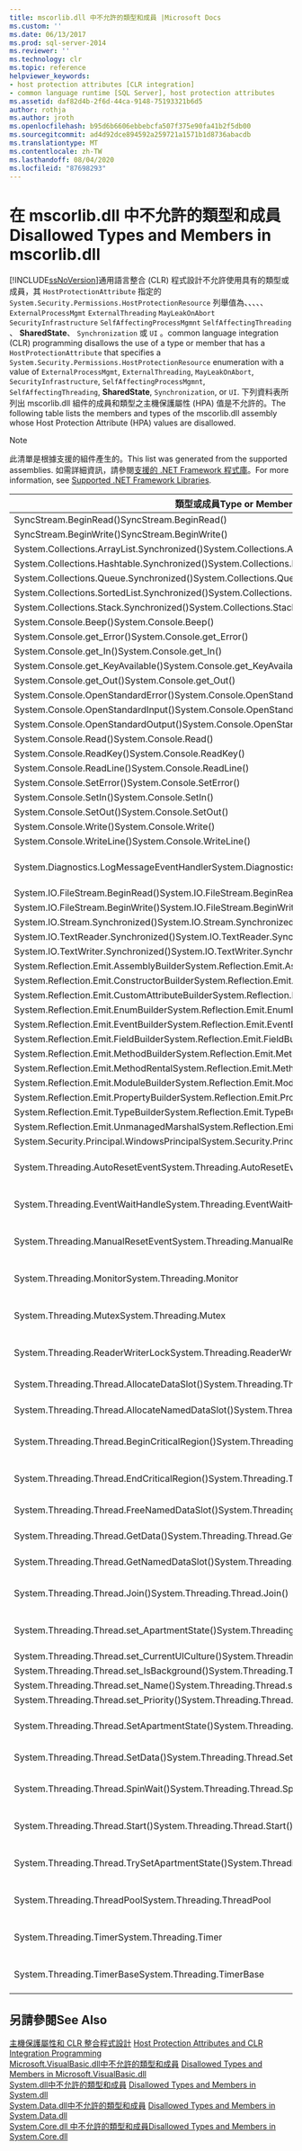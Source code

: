 ```yaml
---
title: mscorlib.dll 中不允許的類型和成員 |Microsoft Docs
ms.custom: ''
ms.date: 06/13/2017
ms.prod: sql-server-2014
ms.reviewer: ''
ms.technology: clr
ms.topic: reference
helpviewer_keywords:
- host protection attributes [CLR integration]
- common language runtime [SQL Server], host protection attributes
ms.assetid: daf82d4b-2f6d-44ca-9148-75193321b6d5
author: rothja
ms.author: jroth
ms.openlocfilehash: b95d6b6606ebbebcfa507f375e90fa41b2f5db00
ms.sourcegitcommit: ad4d92dce894592a259721a1571b1d8736abacdb
ms.translationtype: MT
ms.contentlocale: zh-TW
ms.lasthandoff: 08/04/2020
ms.locfileid: "87698293"
---
```

# <a name="disallowed-types-and-members-in-mscorlibdll"></a><span data-ttu-id="21fed-102">在 mscorlib.dll 中不允許的類型和成員</span><span class="sxs-lookup"><span data-stu-id="21fed-102">Disallowed Types and Members in mscorlib.dll</span></span>
  [!INCLUDE[ssNoVersion](../../includes/ssnoversion-md.md)]<span data-ttu-id="21fed-103">通用語言整合 (CLR) 程式設計不允許使用具有的類型或成員，其 `HostProtectionAttribute` 指定的 `System.Security.Permissions.HostProtectionResource` 列舉值為、、、、、 `ExternalProcessMgmt` `ExternalThreading` `MayLeakOnAbort` `SecurityInfrastructure` `SelfAffectingProcessMgmnt` `SelfAffectingThreading` 、 **SharedState**、 `Synchronization` 或 `UI` 。</span><span class="sxs-lookup"><span data-stu-id="21fed-103">common language integration (CLR) programming disallows the use of a type or member that has a `HostProtectionAttribute` that specifies a `System.Security.Permissions.HostProtectionResource` enumeration with a value of `ExternalProcessMgmt`, `ExternalThreading`, `MayLeakOnAbort`, `SecurityInfrastructure`, `SelfAffectingProcessMgmnt`, `SelfAffectingThreading`, **SharedState**, `Synchronization`, or `UI`.</span></span> <span data-ttu-id="21fed-104">下列資料表所列出 mscorlib.dll 組件的成員和類型之主機保護屬性 (HPA) 值是不允許的。</span><span class="sxs-lookup"><span data-stu-id="21fed-104">The following table lists the members and types of the mscorlib.dll assembly whose Host Protection Attribute (HPA) values are disallowed.</span></span>  
  
> [!NOTE]  
>  <span data-ttu-id="21fed-105">此清單是根據支援的組件產生的。</span><span class="sxs-lookup"><span data-stu-id="21fed-105">This list was generated from the supported assemblies.</span></span> <span data-ttu-id="21fed-106">如需詳細資訊，請參閱[支援的 .NET Framework 程式庫](../clr-integration/database-objects/supported-net-framework-libraries.md)。</span><span class="sxs-lookup"><span data-stu-id="21fed-106">For more information, see [Supported .NET Framework Libraries](../clr-integration/database-objects/supported-net-framework-libraries.md).</span></span>  
  
|<span data-ttu-id="21fed-107">類型或成員</span><span class="sxs-lookup"><span data-stu-id="21fed-107">Type or Member</span></span>|<span data-ttu-id="21fed-108">HPA 值</span><span class="sxs-lookup"><span data-stu-id="21fed-108">HPA Value(s)</span></span>|  
|--------------------|--------------------|  
|<span data-ttu-id="21fed-109">SyncStream.BeginRead()</span><span class="sxs-lookup"><span data-stu-id="21fed-109">SyncStream.BeginRead()</span></span>|<span data-ttu-id="21fed-110">ExternalThreading</span><span class="sxs-lookup"><span data-stu-id="21fed-110">ExternalThreading</span></span>|  
|<span data-ttu-id="21fed-111">SyncStream.BeginWrite()</span><span class="sxs-lookup"><span data-stu-id="21fed-111">SyncStream.BeginWrite()</span></span>|<span data-ttu-id="21fed-112">ExternalThreading</span><span class="sxs-lookup"><span data-stu-id="21fed-112">ExternalThreading</span></span>|  
|<span data-ttu-id="21fed-113">System.Collections.ArrayList.Synchronized()</span><span class="sxs-lookup"><span data-stu-id="21fed-113">System.Collections.ArrayList.Synchronized()</span></span>|<span data-ttu-id="21fed-114">Synchronization</span><span class="sxs-lookup"><span data-stu-id="21fed-114">Synchronization</span></span>|  
|<span data-ttu-id="21fed-115">System.Collections.Hashtable.Synchronized()</span><span class="sxs-lookup"><span data-stu-id="21fed-115">System.Collections.Hashtable.Synchronized()</span></span>|<span data-ttu-id="21fed-116">Synchronization</span><span class="sxs-lookup"><span data-stu-id="21fed-116">Synchronization</span></span>|  
|<span data-ttu-id="21fed-117">System.Collections.Queue.Synchronized()</span><span class="sxs-lookup"><span data-stu-id="21fed-117">System.Collections.Queue.Synchronized()</span></span>|<span data-ttu-id="21fed-118">Synchronization</span><span class="sxs-lookup"><span data-stu-id="21fed-118">Synchronization</span></span>|  
|<span data-ttu-id="21fed-119">System.Collections.SortedList.Synchronized()</span><span class="sxs-lookup"><span data-stu-id="21fed-119">System.Collections.SortedList.Synchronized()</span></span>|<span data-ttu-id="21fed-120">Synchronization</span><span class="sxs-lookup"><span data-stu-id="21fed-120">Synchronization</span></span>|  
|<span data-ttu-id="21fed-121">System.Collections.Stack.Synchronized()</span><span class="sxs-lookup"><span data-stu-id="21fed-121">System.Collections.Stack.Synchronized()</span></span>|<span data-ttu-id="21fed-122">Synchronization</span><span class="sxs-lookup"><span data-stu-id="21fed-122">Synchronization</span></span>|  
|<span data-ttu-id="21fed-123">System.Console.Beep()</span><span class="sxs-lookup"><span data-stu-id="21fed-123">System.Console.Beep()</span></span>|<span data-ttu-id="21fed-124">UI</span><span class="sxs-lookup"><span data-stu-id="21fed-124">UI</span></span>|  
|<span data-ttu-id="21fed-125">System.Console.get_Error()</span><span class="sxs-lookup"><span data-stu-id="21fed-125">System.Console.get_Error()</span></span>|<span data-ttu-id="21fed-126">UI</span><span class="sxs-lookup"><span data-stu-id="21fed-126">UI</span></span>|  
|<span data-ttu-id="21fed-127">System.Console.get_In()</span><span class="sxs-lookup"><span data-stu-id="21fed-127">System.Console.get_In()</span></span>|<span data-ttu-id="21fed-128">UI</span><span class="sxs-lookup"><span data-stu-id="21fed-128">UI</span></span>|  
|<span data-ttu-id="21fed-129">System.Console.get_KeyAvailable()</span><span class="sxs-lookup"><span data-stu-id="21fed-129">System.Console.get_KeyAvailable()</span></span>|<span data-ttu-id="21fed-130">UI</span><span class="sxs-lookup"><span data-stu-id="21fed-130">UI</span></span>|  
|<span data-ttu-id="21fed-131">System.Console.get_Out()</span><span class="sxs-lookup"><span data-stu-id="21fed-131">System.Console.get_Out()</span></span>|<span data-ttu-id="21fed-132">UI</span><span class="sxs-lookup"><span data-stu-id="21fed-132">UI</span></span>|  
|<span data-ttu-id="21fed-133">System.Console.OpenStandardError()</span><span class="sxs-lookup"><span data-stu-id="21fed-133">System.Console.OpenStandardError()</span></span>|<span data-ttu-id="21fed-134">UI</span><span class="sxs-lookup"><span data-stu-id="21fed-134">UI</span></span>|  
|<span data-ttu-id="21fed-135">System.Console.OpenStandardInput()</span><span class="sxs-lookup"><span data-stu-id="21fed-135">System.Console.OpenStandardInput()</span></span>|<span data-ttu-id="21fed-136">UI</span><span class="sxs-lookup"><span data-stu-id="21fed-136">UI</span></span>|  
|<span data-ttu-id="21fed-137">System.Console.OpenStandardOutput()</span><span class="sxs-lookup"><span data-stu-id="21fed-137">System.Console.OpenStandardOutput()</span></span>|<span data-ttu-id="21fed-138">UI</span><span class="sxs-lookup"><span data-stu-id="21fed-138">UI</span></span>|  
|<span data-ttu-id="21fed-139">System.Console.Read()</span><span class="sxs-lookup"><span data-stu-id="21fed-139">System.Console.Read()</span></span>|<span data-ttu-id="21fed-140">UI</span><span class="sxs-lookup"><span data-stu-id="21fed-140">UI</span></span>|  
|<span data-ttu-id="21fed-141">System.Console.ReadKey()</span><span class="sxs-lookup"><span data-stu-id="21fed-141">System.Console.ReadKey()</span></span>|<span data-ttu-id="21fed-142">UI</span><span class="sxs-lookup"><span data-stu-id="21fed-142">UI</span></span>|  
|<span data-ttu-id="21fed-143">System.Console.ReadLine()</span><span class="sxs-lookup"><span data-stu-id="21fed-143">System.Console.ReadLine()</span></span>|<span data-ttu-id="21fed-144">UI</span><span class="sxs-lookup"><span data-stu-id="21fed-144">UI</span></span>|  
|<span data-ttu-id="21fed-145">System.Console.SetError()</span><span class="sxs-lookup"><span data-stu-id="21fed-145">System.Console.SetError()</span></span>|<span data-ttu-id="21fed-146">UI</span><span class="sxs-lookup"><span data-stu-id="21fed-146">UI</span></span>|  
|<span data-ttu-id="21fed-147">System.Console.SetIn()</span><span class="sxs-lookup"><span data-stu-id="21fed-147">System.Console.SetIn()</span></span>|<span data-ttu-id="21fed-148">UI</span><span class="sxs-lookup"><span data-stu-id="21fed-148">UI</span></span>|  
|<span data-ttu-id="21fed-149">System.Console.SetOut()</span><span class="sxs-lookup"><span data-stu-id="21fed-149">System.Console.SetOut()</span></span>|<span data-ttu-id="21fed-150">UI</span><span class="sxs-lookup"><span data-stu-id="21fed-150">UI</span></span>|  
|<span data-ttu-id="21fed-151">System.Console.Write()</span><span class="sxs-lookup"><span data-stu-id="21fed-151">System.Console.Write()</span></span>|<span data-ttu-id="21fed-152">UI</span><span class="sxs-lookup"><span data-stu-id="21fed-152">UI</span></span>|  
|<span data-ttu-id="21fed-153">System.Console.WriteLine()</span><span class="sxs-lookup"><span data-stu-id="21fed-153">System.Console.WriteLine()</span></span>|<span data-ttu-id="21fed-154">UI</span><span class="sxs-lookup"><span data-stu-id="21fed-154">UI</span></span>|  
|<span data-ttu-id="21fed-155">System.Diagnostics.LogMessageEventHandler</span><span class="sxs-lookup"><span data-stu-id="21fed-155">System.Diagnostics.LogMessageEventHandler</span></span>|<span data-ttu-id="21fed-156">ExternalThreading, Synchronization</span><span class="sxs-lookup"><span data-stu-id="21fed-156">ExternalThreading, Synchronization</span></span>|  
|<span data-ttu-id="21fed-157">System.IO.FileStream.BeginRead()</span><span class="sxs-lookup"><span data-stu-id="21fed-157">System.IO.FileStream.BeginRead()</span></span>|<span data-ttu-id="21fed-158">ExternalThreading</span><span class="sxs-lookup"><span data-stu-id="21fed-158">ExternalThreading</span></span>|  
|<span data-ttu-id="21fed-159">System.IO.FileStream.BeginWrite()</span><span class="sxs-lookup"><span data-stu-id="21fed-159">System.IO.FileStream.BeginWrite()</span></span>|<span data-ttu-id="21fed-160">ExternalThreading</span><span class="sxs-lookup"><span data-stu-id="21fed-160">ExternalThreading</span></span>|  
|<span data-ttu-id="21fed-161">System.IO.Stream.Synchronized()</span><span class="sxs-lookup"><span data-stu-id="21fed-161">System.IO.Stream.Synchronized()</span></span>|<span data-ttu-id="21fed-162">Synchronization</span><span class="sxs-lookup"><span data-stu-id="21fed-162">Synchronization</span></span>|  
|<span data-ttu-id="21fed-163">System.IO.TextReader.Synchronized()</span><span class="sxs-lookup"><span data-stu-id="21fed-163">System.IO.TextReader.Synchronized()</span></span>|<span data-ttu-id="21fed-164">Synchronization</span><span class="sxs-lookup"><span data-stu-id="21fed-164">Synchronization</span></span>|  
|<span data-ttu-id="21fed-165">System.IO.TextWriter.Synchronized()</span><span class="sxs-lookup"><span data-stu-id="21fed-165">System.IO.TextWriter.Synchronized()</span></span>|<span data-ttu-id="21fed-166">Synchronization</span><span class="sxs-lookup"><span data-stu-id="21fed-166">Synchronization</span></span>|  
|<span data-ttu-id="21fed-167">System.Reflection.Emit.AssemblyBuilder</span><span class="sxs-lookup"><span data-stu-id="21fed-167">System.Reflection.Emit.AssemblyBuilder</span></span>|<span data-ttu-id="21fed-168">MayLeakOnAbort</span><span class="sxs-lookup"><span data-stu-id="21fed-168">MayLeakOnAbort</span></span>|  
|<span data-ttu-id="21fed-169">System.Reflection.Emit.ConstructorBuilder</span><span class="sxs-lookup"><span data-stu-id="21fed-169">System.Reflection.Emit.ConstructorBuilder</span></span>|<span data-ttu-id="21fed-170">MayLeakOnAbort</span><span class="sxs-lookup"><span data-stu-id="21fed-170">MayLeakOnAbort</span></span>|  
|<span data-ttu-id="21fed-171">System.Reflection.Emit.CustomAttributeBuilder</span><span class="sxs-lookup"><span data-stu-id="21fed-171">System.Reflection.Emit.CustomAttributeBuilder</span></span>|<span data-ttu-id="21fed-172">MayLeakOnAbort</span><span class="sxs-lookup"><span data-stu-id="21fed-172">MayLeakOnAbort</span></span>|  
|<span data-ttu-id="21fed-173">System.Reflection.Emit.EnumBuilder</span><span class="sxs-lookup"><span data-stu-id="21fed-173">System.Reflection.Emit.EnumBuilder</span></span>|<span data-ttu-id="21fed-174">MayLeakOnAbort</span><span class="sxs-lookup"><span data-stu-id="21fed-174">MayLeakOnAbort</span></span>|  
|<span data-ttu-id="21fed-175">System.Reflection.Emit.EventBuilder</span><span class="sxs-lookup"><span data-stu-id="21fed-175">System.Reflection.Emit.EventBuilder</span></span>|<span data-ttu-id="21fed-176">MayLeakOnAbort</span><span class="sxs-lookup"><span data-stu-id="21fed-176">MayLeakOnAbort</span></span>|  
|<span data-ttu-id="21fed-177">System.Reflection.Emit.FieldBuilder</span><span class="sxs-lookup"><span data-stu-id="21fed-177">System.Reflection.Emit.FieldBuilder</span></span>|<span data-ttu-id="21fed-178">MayLeakOnAbort</span><span class="sxs-lookup"><span data-stu-id="21fed-178">MayLeakOnAbort</span></span>|  
|<span data-ttu-id="21fed-179">System.Reflection.Emit.MethodBuilder</span><span class="sxs-lookup"><span data-stu-id="21fed-179">System.Reflection.Emit.MethodBuilder</span></span>|<span data-ttu-id="21fed-180">MayLeakOnAbort</span><span class="sxs-lookup"><span data-stu-id="21fed-180">MayLeakOnAbort</span></span>|  
|<span data-ttu-id="21fed-181">System.Reflection.Emit.MethodRental</span><span class="sxs-lookup"><span data-stu-id="21fed-181">System.Reflection.Emit.MethodRental</span></span>|<span data-ttu-id="21fed-182">MayLeakOnAbort</span><span class="sxs-lookup"><span data-stu-id="21fed-182">MayLeakOnAbort</span></span>|  
|<span data-ttu-id="21fed-183">System.Reflection.Emit.ModuleBuilder</span><span class="sxs-lookup"><span data-stu-id="21fed-183">System.Reflection.Emit.ModuleBuilder</span></span>|<span data-ttu-id="21fed-184">MayLeakOnAbort</span><span class="sxs-lookup"><span data-stu-id="21fed-184">MayLeakOnAbort</span></span>|  
|<span data-ttu-id="21fed-185">System.Reflection.Emit.PropertyBuilder</span><span class="sxs-lookup"><span data-stu-id="21fed-185">System.Reflection.Emit.PropertyBuilder</span></span>|<span data-ttu-id="21fed-186">MayLeakOnAbort</span><span class="sxs-lookup"><span data-stu-id="21fed-186">MayLeakOnAbort</span></span>|  
|<span data-ttu-id="21fed-187">System.Reflection.Emit.TypeBuilder</span><span class="sxs-lookup"><span data-stu-id="21fed-187">System.Reflection.Emit.TypeBuilder</span></span>|<span data-ttu-id="21fed-188">MayLeakOnAbort</span><span class="sxs-lookup"><span data-stu-id="21fed-188">MayLeakOnAbort</span></span>|  
|<span data-ttu-id="21fed-189">System.Reflection.Emit.UnmanagedMarshal</span><span class="sxs-lookup"><span data-stu-id="21fed-189">System.Reflection.Emit.UnmanagedMarshal</span></span>|<span data-ttu-id="21fed-190">MayLeakOnAbort</span><span class="sxs-lookup"><span data-stu-id="21fed-190">MayLeakOnAbort</span></span>|  
|<span data-ttu-id="21fed-191">System.Security.Principal.WindowsPrincipal</span><span class="sxs-lookup"><span data-stu-id="21fed-191">System.Security.Principal.WindowsPrincipal</span></span>|<span data-ttu-id="21fed-192">SecurityInfrastructure</span><span class="sxs-lookup"><span data-stu-id="21fed-192">SecurityInfrastructure</span></span>|  
|<span data-ttu-id="21fed-193">System.Threading.AutoResetEvent</span><span class="sxs-lookup"><span data-stu-id="21fed-193">System.Threading.AutoResetEvent</span></span>|<span data-ttu-id="21fed-194">ExternalThreading, Synchronization</span><span class="sxs-lookup"><span data-stu-id="21fed-194">ExternalThreading, Synchronization</span></span>|  
|<span data-ttu-id="21fed-195">System.Threading.EventWaitHandle</span><span class="sxs-lookup"><span data-stu-id="21fed-195">System.Threading.EventWaitHandle</span></span>|<span data-ttu-id="21fed-196">ExternalThreading, Synchronization</span><span class="sxs-lookup"><span data-stu-id="21fed-196">ExternalThreading, Synchronization</span></span>|  
|<span data-ttu-id="21fed-197">System.Threading.ManualResetEvent</span><span class="sxs-lookup"><span data-stu-id="21fed-197">System.Threading.ManualResetEvent</span></span>|<span data-ttu-id="21fed-198">ExternalThreading, Synchronization</span><span class="sxs-lookup"><span data-stu-id="21fed-198">ExternalThreading, Synchronization</span></span>|  
|<span data-ttu-id="21fed-199">System.Threading.Monitor</span><span class="sxs-lookup"><span data-stu-id="21fed-199">System.Threading.Monitor</span></span>|<span data-ttu-id="21fed-200">ExternalThreading, Synchronization</span><span class="sxs-lookup"><span data-stu-id="21fed-200">ExternalThreading, Synchronization</span></span>|  
|<span data-ttu-id="21fed-201">System.Threading.Mutex</span><span class="sxs-lookup"><span data-stu-id="21fed-201">System.Threading.Mutex</span></span>|<span data-ttu-id="21fed-202">ExternalThreading, Synchronization</span><span class="sxs-lookup"><span data-stu-id="21fed-202">ExternalThreading, Synchronization</span></span>|  
|<span data-ttu-id="21fed-203">System.Threading.ReaderWriterLock</span><span class="sxs-lookup"><span data-stu-id="21fed-203">System.Threading.ReaderWriterLock</span></span>|<span data-ttu-id="21fed-204">ExternalThreading, Synchronization</span><span class="sxs-lookup"><span data-stu-id="21fed-204">ExternalThreading, Synchronization</span></span>|  
|<span data-ttu-id="21fed-205">System.Threading.Thread.AllocateDataSlot()</span><span class="sxs-lookup"><span data-stu-id="21fed-205">System.Threading.Thread.AllocateDataSlot()</span></span>|<span data-ttu-id="21fed-206">ExternalThreading, SharedState</span><span class="sxs-lookup"><span data-stu-id="21fed-206">ExternalThreading, SharedState</span></span>|  
|<span data-ttu-id="21fed-207">System.Threading.Thread.AllocateNamedDataSlot()</span><span class="sxs-lookup"><span data-stu-id="21fed-207">System.Threading.Thread.AllocateNamedDataSlot()</span></span>|<span data-ttu-id="21fed-208">ExternalThreading, SharedState</span><span class="sxs-lookup"><span data-stu-id="21fed-208">ExternalThreading, SharedState</span></span>|  
|<span data-ttu-id="21fed-209">System.Threading.Thread.BeginCriticalRegion()</span><span class="sxs-lookup"><span data-stu-id="21fed-209">System.Threading.Thread.BeginCriticalRegion()</span></span>|<span data-ttu-id="21fed-210">ExternalThreading, Synchronization</span><span class="sxs-lookup"><span data-stu-id="21fed-210">ExternalThreading, Synchronization</span></span>|  
|<span data-ttu-id="21fed-211">System.Threading.Thread.EndCriticalRegion()</span><span class="sxs-lookup"><span data-stu-id="21fed-211">System.Threading.Thread.EndCriticalRegion()</span></span>|<span data-ttu-id="21fed-212">ExternalThreading, Synchronization</span><span class="sxs-lookup"><span data-stu-id="21fed-212">ExternalThreading, Synchronization</span></span>|  
|<span data-ttu-id="21fed-213">System.Threading.Thread.FreeNamedDataSlot()</span><span class="sxs-lookup"><span data-stu-id="21fed-213">System.Threading.Thread.FreeNamedDataSlot()</span></span>|<span data-ttu-id="21fed-214">ExternalThreading, SharedState</span><span class="sxs-lookup"><span data-stu-id="21fed-214">ExternalThreading, SharedState</span></span>|  
|<span data-ttu-id="21fed-215">System.Threading.Thread.GetData()</span><span class="sxs-lookup"><span data-stu-id="21fed-215">System.Threading.Thread.GetData()</span></span>|<span data-ttu-id="21fed-216">ExternalThreading, SharedState</span><span class="sxs-lookup"><span data-stu-id="21fed-216">ExternalThreading, SharedState</span></span>|  
|<span data-ttu-id="21fed-217">System.Threading.Thread.GetNamedDataSlot()</span><span class="sxs-lookup"><span data-stu-id="21fed-217">System.Threading.Thread.GetNamedDataSlot()</span></span>|<span data-ttu-id="21fed-218">ExternalThreading, SharedState</span><span class="sxs-lookup"><span data-stu-id="21fed-218">ExternalThreading, SharedState</span></span>|  
|<span data-ttu-id="21fed-219">System.Threading.Thread.Join()</span><span class="sxs-lookup"><span data-stu-id="21fed-219">System.Threading.Thread.Join()</span></span>|<span data-ttu-id="21fed-220">ExternalThreading, Synchronization</span><span class="sxs-lookup"><span data-stu-id="21fed-220">ExternalThreading, Synchronization</span></span>|  
|<span data-ttu-id="21fed-221">System.Threading.Thread.set_ApartmentState()</span><span class="sxs-lookup"><span data-stu-id="21fed-221">System.Threading.Thread.set_ApartmentState()</span></span>|<span data-ttu-id="21fed-222">Synchronization, SelfAffectingThreading</span><span class="sxs-lookup"><span data-stu-id="21fed-222">Synchronization, SelfAffectingThreading</span></span>|  
|<span data-ttu-id="21fed-223">System.Threading.Thread.set_CurrentUICulture()</span><span class="sxs-lookup"><span data-stu-id="21fed-223">System.Threading.Thread.set_CurrentUICulture()</span></span>|<span data-ttu-id="21fed-224">ExternalThreading</span><span class="sxs-lookup"><span data-stu-id="21fed-224">ExternalThreading</span></span>|  
|<span data-ttu-id="21fed-225">System.Threading.Thread.set_IsBackground()</span><span class="sxs-lookup"><span data-stu-id="21fed-225">System.Threading.Thread.set_IsBackground()</span></span>|<span data-ttu-id="21fed-226">SelfAffectingThreading</span><span class="sxs-lookup"><span data-stu-id="21fed-226">SelfAffectingThreading</span></span>|  
|<span data-ttu-id="21fed-227">System.Threading.Thread.set_Name()</span><span class="sxs-lookup"><span data-stu-id="21fed-227">System.Threading.Thread.set_Name()</span></span>|<span data-ttu-id="21fed-228">ExternalThreading</span><span class="sxs-lookup"><span data-stu-id="21fed-228">ExternalThreading</span></span>|  
|<span data-ttu-id="21fed-229">System.Threading.Thread.set_Priority()</span><span class="sxs-lookup"><span data-stu-id="21fed-229">System.Threading.Thread.set_Priority()</span></span>|<span data-ttu-id="21fed-230">SelfAffectingThreading</span><span class="sxs-lookup"><span data-stu-id="21fed-230">SelfAffectingThreading</span></span>|  
|<span data-ttu-id="21fed-231">System.Threading.Thread.SetApartmentState()</span><span class="sxs-lookup"><span data-stu-id="21fed-231">System.Threading.Thread.SetApartmentState()</span></span>|<span data-ttu-id="21fed-232">Synchronization, SelfAffectingThreading</span><span class="sxs-lookup"><span data-stu-id="21fed-232">Synchronization, SelfAffectingThreading</span></span>|  
|<span data-ttu-id="21fed-233">System.Threading.Thread.SetData()</span><span class="sxs-lookup"><span data-stu-id="21fed-233">System.Threading.Thread.SetData()</span></span>|<span data-ttu-id="21fed-234">ExternalThreading, SharedState</span><span class="sxs-lookup"><span data-stu-id="21fed-234">ExternalThreading, SharedState</span></span>|  
|<span data-ttu-id="21fed-235">System.Threading.Thread.SpinWait()</span><span class="sxs-lookup"><span data-stu-id="21fed-235">System.Threading.Thread.SpinWait()</span></span>|<span data-ttu-id="21fed-236">ExternalThreading, Synchronization</span><span class="sxs-lookup"><span data-stu-id="21fed-236">ExternalThreading, Synchronization</span></span>|  
|<span data-ttu-id="21fed-237">System.Threading.Thread.Start()</span><span class="sxs-lookup"><span data-stu-id="21fed-237">System.Threading.Thread.Start()</span></span>|<span data-ttu-id="21fed-238">ExternalThreading, Synchronization</span><span class="sxs-lookup"><span data-stu-id="21fed-238">ExternalThreading, Synchronization</span></span>|  
|<span data-ttu-id="21fed-239">System.Threading.Thread.TrySetApartmentState()</span><span class="sxs-lookup"><span data-stu-id="21fed-239">System.Threading.Thread.TrySetApartmentState()</span></span>|<span data-ttu-id="21fed-240">Synchronization, SelfAffectingThreading</span><span class="sxs-lookup"><span data-stu-id="21fed-240">Synchronization, SelfAffectingThreading</span></span>|  
|<span data-ttu-id="21fed-241">System.Threading.ThreadPool</span><span class="sxs-lookup"><span data-stu-id="21fed-241">System.Threading.ThreadPool</span></span>|<span data-ttu-id="21fed-242">ExternalThreading, Synchronization</span><span class="sxs-lookup"><span data-stu-id="21fed-242">ExternalThreading, Synchronization</span></span>|  
|<span data-ttu-id="21fed-243">System.Threading.Timer</span><span class="sxs-lookup"><span data-stu-id="21fed-243">System.Threading.Timer</span></span>|<span data-ttu-id="21fed-244">ExternalThreading, Synchronization</span><span class="sxs-lookup"><span data-stu-id="21fed-244">ExternalThreading, Synchronization</span></span>|  
|<span data-ttu-id="21fed-245">System.Threading.TimerBase</span><span class="sxs-lookup"><span data-stu-id="21fed-245">System.Threading.TimerBase</span></span>|<span data-ttu-id="21fed-246">ExternalThreading, Synchronization</span><span class="sxs-lookup"><span data-stu-id="21fed-246">ExternalThreading, Synchronization</span></span>|  
  
## <a name="see-also"></a><span data-ttu-id="21fed-247">另請參閱</span><span class="sxs-lookup"><span data-stu-id="21fed-247">See Also</span></span>  
 <span data-ttu-id="21fed-248">[主機保護屬性和 CLR 整合程式設計](host-protection-attributes-and-clr-integration-programming.md) </span><span class="sxs-lookup"><span data-stu-id="21fed-248">[Host Protection Attributes and CLR Integration Programming](host-protection-attributes-and-clr-integration-programming.md) </span></span>  
 <span data-ttu-id="21fed-249">[Microsoft.VisualBasic.dll中不允許的類型和成員](disallowed-types-and-members-in-microsoft-visualbasic-dll.md) </span><span class="sxs-lookup"><span data-stu-id="21fed-249">[Disallowed Types and Members in Microsoft.VisualBasic.dll](disallowed-types-and-members-in-microsoft-visualbasic-dll.md) </span></span>  
 <span data-ttu-id="21fed-250">[System.dll中不允許的類型和成員](disallowed-types-and-members-in-system-dll.md) </span><span class="sxs-lookup"><span data-stu-id="21fed-250">[Disallowed Types and Members in System.dll](disallowed-types-and-members-in-system-dll.md) </span></span>  
 <span data-ttu-id="21fed-251">[System.Data.dll中不允許的類型和成員](disallowed-types-and-members-in-system-data-dll.md) </span><span class="sxs-lookup"><span data-stu-id="21fed-251">[Disallowed Types and Members in System.Data.dll](disallowed-types-and-members-in-system-data-dll.md) </span></span>  
 [<span data-ttu-id="21fed-252">System.Core.dll 中不允許的類型和成員</span><span class="sxs-lookup"><span data-stu-id="21fed-252">Disallowed Types and Members in System.Core.dll</span></span>](disallowed-types-and-members-in-system-core-dll.md)  
  
  
